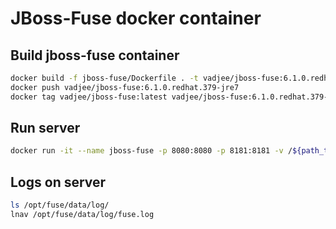 JBoss-Fuse docker container
=====

Build jboss-fuse container
-----
```sh
docker build -f jboss-fuse/Dockerfile . -t vadjee/jboss-fuse:6.1.0.redhat.379-jre7
docker push vadjee/jboss-fuse:6.1.0.redhat.379-jre7
docker tag vadjee/jboss-fuse:latest vadjee/jboss-fuse:6.1.0.redhat.379-jre7
```

Run server
-----
```sh
docker run -it --name jboss-fuse -p 8080:8080 -p 8181:8181 -v /${path_to_conf}/confname.cfg:/opt/fuse/etc/confname.cfg -v /home/.../.m2:/home/.../.m2 -e FUSE_USER=fuse -e FUSE_PASS=fuse --net=host /opt/fuse/bin/fuse debug
```

Logs on server
-----
```sh
ls /opt/fuse/data/log/
lnav /opt/fuse/data/log/fuse.log
```

